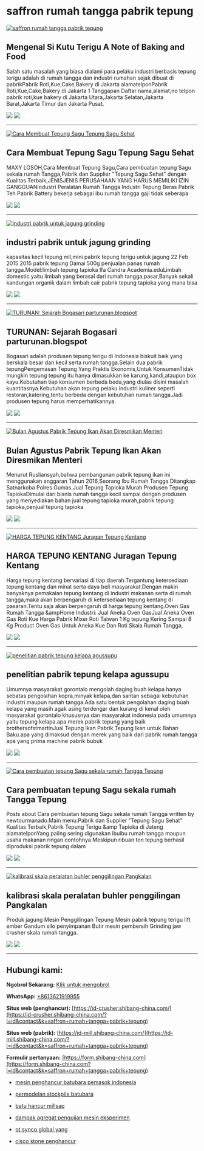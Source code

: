 # saffron rumah tangga pabrik tepung

<a href="https://swt.shibang-china.com/?l=id&img&k=saffron+rumah+tangga+pabrik+tepung" target="_blank">![saffron rumah tangga pabrik tepung](http://static.shibang-china.com/all-800x300/210.jpg)</a>

## Mengenal Si Kutu Terigu A Note of Baking and Food
Salah satu masalah yang biasa dialami para pelaku industri berbasis tepung terigu adalah di rumah tangga dan industri rumahan sejak dibuat di pabrikPabrik Roti,Kue,Cake,Bakery di Jakarta alamatelponPabrik Roti,Kue,Cake,Bakery di Jakarta 1 Tanggapan Daftar nama,alamat,no telpon pabrik roti,kue bakery di Jakarta Utara,Jakarta Selatan,Jakarta Barat,Jakarta Timur dan Jakarta Pusat.


<a href="https://whatsapp.shibangsoft.com/WhatsApp.php" target="_blank" title="WhatsApp">![](http://static.shibang-china.com/icon/whatsapp.png)</a> <a href="https://swt.shibang-china.com/?l=id&icon&k=saffron+rumah+tangga+pabrik+tepung" target="_blank">![](http://static.shibang-china.com/icon/chat-id.png)</a>

---

<a href="https://swt.shibang-china.com/?l=id&img&k=saffron+rumah+tangga+pabrik+tepung" target="_blank">![Cara Membuat Tepung Sagu Tepung Sagu Sehat](http://static.shibang-china.com/all-800x300/1505.jpg)</a>

## Cara Membuat Tepung Sagu Tepung Sagu Sehat
MAXY LOSOH,Cara Membuat Tepung Sagu,Cara pembuatan tepung Sagu sekala rumah Tangga,Pabrik dan Supplier "Tepung Sagu Sehat" dengan Kualitas Terbaik,JENISJENIS PERUSAHAAN YANG HARUS MEMILIKI IZIN GANGGUANIndustri Peralatan Rumah Tangga Industri Tepung Beras Pabrik Teh Pabrik Battery bekerja sebagai ibu rumah tangga gaji tidak seberapa


<a href="https://whatsapp.shibangsoft.com/WhatsApp.php" target="_blank" title="WhatsApp">![](http://static.shibang-china.com/icon/whatsapp.png)</a> <a href="https://swt.shibang-china.com/?l=id&icon&k=saffron+rumah+tangga+pabrik+tepung" target="_blank">![](http://static.shibang-china.com/icon/chat-id.png)</a>

---

<a href="https://swt.shibang-china.com/?l=id&img&k=saffron+rumah+tangga+pabrik+tepung" target="_blank">![industri pabrik untuk jagung grinding](http://static.shibang-china.com/all-800x300/581.jpg)</a>

## industri pabrik untuk jagung grinding
kapasitas kecil tepung mll,mini pabrik tepung terigu untuk jagung 22 Feb 2015 2015 pabrik tepung Damai 500g penjualan panas rumah tangga.Model:limbah tepung tapioka Ifa Candra Academia.eduLimbah domestic yaitu limbah yang berasal dari rumah tangga,pasar,Banyak sekali kandungan organik dalam limbah cair pabrik tepung tapioka yang mana bisa


<a href="https://whatsapp.shibangsoft.com/WhatsApp.php" target="_blank" title="WhatsApp">![](http://static.shibang-china.com/icon/whatsapp.png)</a> <a href="https://swt.shibang-china.com/?l=id&icon&k=saffron+rumah+tangga+pabrik+tepung" target="_blank">![](http://static.shibang-china.com/icon/chat-id.png)</a>

---

<a href="https://swt.shibang-china.com/?l=id&img&k=saffron+rumah+tangga+pabrik+tepung" target="_blank">![TURUNAN: Sejarah Bogasari parturunan.blogspot](http://static.shibang-china.com/all-800x300/182.jpg)</a>

## TURUNAN: Sejarah Bogasari parturunan.blogspot
Bogasari adalah produsen tepung terigu di Indonesia biskuit baik yang berskala besar dan kecil serta rumah tangga.Selain dua pabrik tepungPengemasan Tepung Yang Praktis Ekonomis,Untuk KonsumenTidak mungkin tepung tepung itu hanya dimasukkan ke karung,kandi,ataupun box kayu.Kebutuhan tiap konsumen berbeda beda,yang diulas disini masalah kuantitasnya.Kebutuhan akan tepung pelaku industri kuliner seperti restoran,katering,tentu berbeda dengan kebutuhan rumah tangga.Jadi produsen tepung harus memperhatikannya.


<a href="https://whatsapp.shibangsoft.com/WhatsApp.php" target="_blank" title="WhatsApp">![](http://static.shibang-china.com/icon/whatsapp.png)</a> <a href="https://swt.shibang-china.com/?l=id&icon&k=saffron+rumah+tangga+pabrik+tepung" target="_blank">![](http://static.shibang-china.com/icon/chat-id.png)</a>

---

<a href="https://swt.shibang-china.com/?l=id&img&k=saffron+rumah+tangga+pabrik+tepung" target="_blank">![Bulan Agustus Pabrik Tepung Ikan Akan Diresmikan Menteri](http://static.shibang-china.com/all-800x300/144.jpg)</a>

## Bulan Agustus Pabrik Tepung Ikan Akan Diresmikan Menteri
Menurut Rusliansyah,bahwa pembangunan pabrik tepung ikan ini menggunakan anggaran Tahun 2016,Seorang Ibu Rumah Tangga Ditangkap Satnarkoba Polres Gumas.Jual Tepung Tapioka Murah Produsen Tepung TapiokaDimulai dari bisnis rumah tangga kecil sampai dengan produsen yang menyediakan bahan jual tepung tapioka murah,pabrik tepung tapioka,penjual tepung tapioka


<a href="https://whatsapp.shibangsoft.com/WhatsApp.php" target="_blank" title="WhatsApp">![](http://static.shibang-china.com/icon/whatsapp.png)</a> <a href="https://swt.shibang-china.com/?l=id&icon&k=saffron+rumah+tangga+pabrik+tepung" target="_blank">![](http://static.shibang-china.com/icon/chat-id.png)</a>

---

<a href="https://swt.shibang-china.com/?l=id&img&k=saffron+rumah+tangga+pabrik+tepung" target="_blank">![HARGA TEPUNG KENTANG Juragan Tepung Kentang](http://static.shibang-china.com/all-800x300/556.jpg)</a>

## HARGA TEPUNG KENTANG Juragan Tepung Kentang
Harga tepung kentang bervariasi di tiap daerah.Tergantung ketersediaan tepung kentang dan minat serta daya beli masyarakat.Dengan makin banyaknya pemakaian tepung kentang di industri makanan serta di rumah tangga,maka akan berpengaruh di ketersediaan tepung kentang di pasaran.Tentu saja akan berpengaruh di harga tepung kentang.Oven Gas Rumah Tangga &ampHome Industri: Jual Aneka Oven GasJual Aneka Oven Gas Roti Kue Harga Pabrik Mixer Roti Taiwan 1 Kg tepung Kering Sampai 8 Kg Product Oven Gas Untuk Aneka Kue Dan Roti Skala Rumah Tangga,


<a href="https://whatsapp.shibangsoft.com/WhatsApp.php" target="_blank" title="WhatsApp">![](http://static.shibang-china.com/icon/whatsapp.png)</a> <a href="https://swt.shibang-china.com/?l=id&icon&k=saffron+rumah+tangga+pabrik+tepung" target="_blank">![](http://static.shibang-china.com/icon/chat-id.png)</a>

---

<a href="https://swt.shibang-china.com/?l=id&img&k=saffron+rumah+tangga+pabrik+tepung" target="_blank">![penelitian pabrik tepung kelapa agussupu](http://static.shibang-china.com/all-800x300/1189.jpg)</a>

## penelitian pabrik tepung kelapa agussupu
Umumnya masyarakat gorontalo mengolah daging buah kelapa hanya sebatas pengolahan kopra,minyak kelapa,dan santan sebagai kebutuhan industri maupun rumah tangga.Ada satu bentuk pengolahan daging buah kelapa yang masih agak asing terdengar dan kurang di kenal oleh masyarakat gorontalo khususnya dan masyarakat indonesia pada umumnya yaitu tepung kelapa.apa merek pabrik tepung yang baik brothersofstmartinJual Tepung Ikan Pabrik Tepung Ikan untuk Bahan Baku.apa yang dimaksud dengan merek yang baik dari pabrik rumah tangga apa yang prima machine pabrik bubuk


<a href="https://whatsapp.shibangsoft.com/WhatsApp.php" target="_blank" title="WhatsApp">![](http://static.shibang-china.com/icon/whatsapp.png)</a> <a href="https://swt.shibang-china.com/?l=id&icon&k=saffron+rumah+tangga+pabrik+tepung" target="_blank">![](http://static.shibang-china.com/icon/chat-id.png)</a>

---

<a href="https://swt.shibang-china.com/?l=id&img&k=saffron+rumah+tangga+pabrik+tepung" target="_blank">![Cara pembuatan tepung Sagu sekala rumah Tangga Tepung](http://static.shibang-china.com/all-800x300/1526.jpg)</a>

## Cara pembuatan tepung Sagu sekala rumah Tangga Tepung
Posts about Cara pembuatan tepung Sagu sekala rumah Tangga written by newtourmanado.Main menu.Pabrik dan Supplier "Tepung Sagu Sehat" Kualitas Terbaik,Pabrik Tepung Terigu &amp Tapioka di Jateng alamatelponYang paling sering digunakan ibuibu rumah tangga maupun usaha makanan ringan contohnya Meskipun ribuan ton tepung berhasil diproduksi pabrik tepung dalam


<a href="https://whatsapp.shibangsoft.com/WhatsApp.php" target="_blank" title="WhatsApp">![](http://static.shibang-china.com/icon/whatsapp.png)</a> <a href="https://swt.shibang-china.com/?l=id&icon&k=saffron+rumah+tangga+pabrik+tepung" target="_blank">![](http://static.shibang-china.com/icon/chat-id.png)</a>

---

<a href="https://swt.shibang-china.com/?l=id&img&k=saffron+rumah+tangga+pabrik+tepung" target="_blank">![kalibrasi skala peralatan buhler penggilingan Pangkalan](http://static.shibang-china.com/all-800x300/434.jpg)</a>

## kalibrasi skala peralatan buhler penggilingan Pangkalan
Produk jagung Mesin Penggilingan Tepung Mesin pabrik tepung terigu lift ember Gandum silo penyimpanan Butir mesin pembersih Grinding jaw crusher skala rumah tangga.

<a href="https://whatsapp.shibangsoft.com/WhatsApp.php" target="_blank" title="WhatsApp">![](http://static.shibang-china.com/icon/whatsapp.png)</a> <a href="https://swt.shibang-china.com/?l=id&icon&k=saffron+rumah+tangga+pabrik+tepung" target="_blank">![](http://static.shibang-china.com/icon/chat-id.png)</a>

---
## Hubungi kami:

**Ngobrol Sekarang:** [Klik untuk mengobrol](https://swt.shibang-china.com?l=id&contact&k=saffron+rumah+tangga+pabrik+tepung)

**WhatsApp:**  [+8613621919955](https://whatsapp.shibangsoft.com/WhatsApp.php)

**Situs web (penghancur):** [https://id-crusher.shibang-china.com/](https://id-crusher.shibang-china.com/?l=id&contact&k=saffron+rumah+tangga+pabrik+tepung)

**Situs web (pabrik):** [https://id-mill.shibang-china.com/](https://id-mill.shibang-china.com/?l=id&contact&k=saffron+rumah+tangga+pabrik+tepung)

**Formulir pertanyaan:** [https://form.shibang-china.com](https://form.shibang-china.com?l=id&contact&k=saffron+rumah+tangga+pabrik+tepung)

* [mesin penghancur batubara pemasok indonesia](../38/mesin%20penghancur%20batubara%20pemasok%20indonesia.md)

* [permodelan stockpile batubara](../40/permodelan%20stockpile%20batubara.md)

* [batu hancur millsap](../36/batu%20hancur%20millsap.md)

* [dampak agregat pengujian mesin eksperimen](../34/dampak%20agregat%20pengujian%20mesin%20eksperimen.md)

* [pt synco global yang](../31/pt%20synco%20global%20yang.md)

* [cisco stone penghancur](../32/cisco%20stone%20penghancur.md)